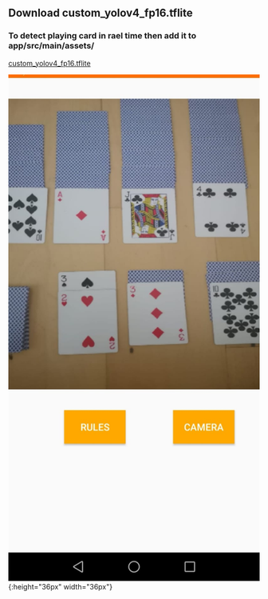 ## Download custom_yolov4_fp16.tflite
### To detect playing card in rael time then add it to app/src/main/assets/
[custom_yolov4_fp16.tflite](https://drive.google.com/file/d/1dL4F1wurfWsH4YAbAtIytsFMRhEqqm5F/view?usp=sharing) 

![alt text](https://github.com/M0-AR/CDIO_04_Android/blob/master/android_00.jpeg){:height="36px" width="36px"}

